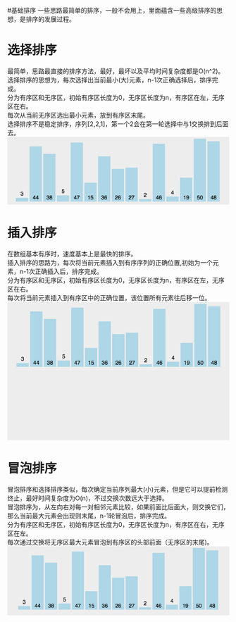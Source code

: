 #基础排序
一些思路最简单的排序，一般不会用上，里面蕴含一些高级排序的思想，是排序的发展过程。<br />

选择排序
=======
最简单，思路最直接的排序方法，最好，最坏以及平均时间复杂度都是O(n^2)。<br />
选择排序的思想为，每次选择出当前最小(大)元素，n-1次正确选择后，排序完成。<br />
分为有序区和无序区，初始有序区长度为0，无序区长度为n，有序区在左，无序区在右。<br />
每次从当前无序区选出最小元素，放到有序区末尾。<br />
选择排序不是稳定排序，序列\[2,2,1\]，第一个2会在第一轮选择中与1交换排到后面去。<br />
![链接已失效](https://github.com/CanRui-Wu/Sort/blob/master/base_sort/select_sort.gif)

插入排序
========
在数组基本有序时，速度基本上是最快的排序。<br />
插入排序的思路为，每次将当前元素插入到有序序列的正确位置,初始为一个元素，n-1次正确插入后，排序完成。<br />
分为有序区和无序区，初始有序区长度为0，无序区长度为n，有序区在左，无序区在右。<br />
每次将当前元素插入到有序区中的正确位置，该位置所有元素往后移一位。<br />
![链接已失效](https://github.com/CanRui-Wu/Sort/blob/master/base_sort/insert_sort.gif)

冒泡排序
========
冒泡排序和选择排序类似，每次确定当前序列最大(小)元素，但是它可以提前检测终止，最好时间复杂度为O(n)，不过交换次数远大于选择。<br />
冒泡排序为，从左向右对每一对相邻元素比较，如果前面比后面大，则交换它们，那么当前最大元素会出现则末尾，n-1轮冒泡后，排序完成。<br />
分为有序区和无序区，初始有序区长度为0，无序区长度为n，有序区在右，无序区在左。<br />
每次通过交换将无序区最大元素冒泡到有序区的头部前面（无序区的末尾)。<br />
![链接已失效](https://github.com/CanRui-Wu/Sort/blob/master/base_sort/bubble_sort.gif)




